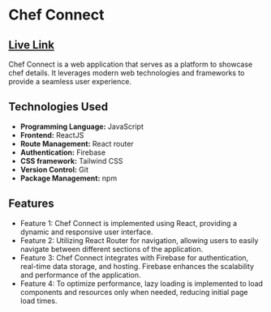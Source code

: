 # Chef Connect

## [Live Link](https://project-chef-connect.web.app/)

Chef Connect is a web application that serves as a platform to showcase chef details. It leverages modern web technologies and frameworks to provide a seamless user experience.

## Technologies Used

-   **Programming Language:** JavaScript
-   **Frontend:** ReactJS
-   **Route Management:** React router
-   **Authentication:** Firebase
-   **CSS framework:** Tailwind CSS
-   **Version Control:** Git
-   **Package Management:** npm

## Features

-   Feature 1: Chef Connect is implemented using React, providing a dynamic and responsive user interface.
-   Feature 2: Utilizing React Router for navigation, allowing users to easily navigate between different sections of the application.
-   Feature 3: Chef Connect integrates with Firebase for authentication, real-time data storage, and hosting. Firebase enhances the scalability and performance of the application.
-   Feature 4: To optimize performance, lazy loading is implemented to load components and resources only when needed, reducing initial page load times.
